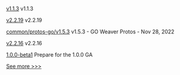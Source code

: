 
[v1.1.3](https://github.com/hyperledger/firefly-transaction-manager/releases/tag/v1.1.3) v1.1.3

[v2.2.19](https://github.com/hyperledger/fabric-sdk-java/releases/tag/v2.2.19) v2.2.19

[common/protos-go/v1.5.3](https://github.com/hyperledger-labs/weaver-dlt-interoperability/releases/tag/common/protos-go/v1.5.3) v1.5.3 - GO Weaver Protos - Nov 28, 2022

[v2.2.16](https://github.com/hyperledger/fabric-sdk-node/releases/tag/v2.2.16) v2.2.16

[1.0.0-beta1](https://github.com/hyperledger/cello/releases/tag/1.0.0-beta1) Prepare for the 1.0.0 GA


[See more >>>](https://start-here.hyperledger.org/releases)
